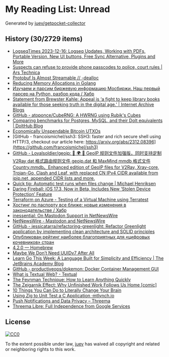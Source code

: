 # My Reading List: Unread

Generated by [juev/getpocket-collector](https://github.com/juev/getpocket-collector)

## History (30/2729 items)

- [LogseqTimes 2023-12-16: Logseq Updates, Working with PDFs, Portable Version, New UI buttons, Free Sync Alternative, Plugins and More](https://www.logseqtimes.com/logseqtimes-2023-12-16-logseq-updates/)
- [Suspects can refuse to provide phone passcodes to police, court rules | Ars Technica](https://arstechnica.com/tech-policy/2023/12/suspects-can-refuse-to-provide-phone-passcodes-to-police-court-rules/)
- [Protobuf Is Almost Streamable // -dealloc](https://belkadan.com/blog/2023/12/Protobuf-Is-Almost-Streamable/)
- [Reducing Memory Allocations in Golang](https://chris124567.github.io/2021-06-21-go-performance/)
- [Изучаем и парсим биржевую информацию Мосбиржи. Наш первый парсер на Python, разбор кода / Хабр](https://habr.com/ru/articles/781006/)
- [Statement from Brewster Kahle: Appeal is ‘a fight to keep library books available for those seeking truth in the digital age.’ | Internet Archive Blogs](https://blog.archive.org/2023/12/15/brewster-kahle-appeal-statement/)
- [GitHub - atoponce/CubeRNG: A HWRNG using Rubik's Cubes](https://github.com/atoponce/CubeRNG)
- [Comparing benchmarks for Postgres, MySQL, and their Dolt equivalents | DoltHub Blog](https://www.dolthub.com/blog/2023-12-15-benchmarking-postgres-mysql-dolt/)
- [Economically Unspendable Bitcoin UTXOs](https://blog.lopp.net/economically-unspendable-bitcoin-utxos/)
- [GitHub - francoismichel/ssh3: SSH3: faster and rich secure shell using HTTP/3, checkout our article here: https://arxiv.org/abs/2312.08396](https://github.com/francoismichel/ssh3)
- [GitHub - Loyalsoldier/geoip: 🌚 🌍 🌝 GeoIP 规则文件加强版，同时支持定制 V2Ray dat 格式路由规则文件 geoip.dat 和 MaxMind mmdb 格式文件 Country.mmdb。Enhanced edition of GeoIP files for V2Ray, Xray-core, Trojan-Go, Clash and Leaf, with replaced CN IPv4 CIDR available from ipip.net, appended CIDR lists and more.](https://github.com/Loyalsoldier/geoip)
- [Quick tip: Automatic test runs when files change | Michael Henriksen](https://michenriksen.com/posts/automatically-run-go-test-on-file-changes/)
- [Daring Fireball: iOS 17.3, Now in Beta, Includes New ‘Stolen Device Protection’ Feature](https://daringfireball.net/2023/12/ios_17-3_stolen_device_protection)
- [Terraform on Azure - Testing of a Virtual Machine using Terratest](https://www.patrickkoch.dev/posts/post_33/)
- [Хостинг по паспорту все ближе: новые изменения в законодательстве / Хабр](https://habr.com/ru/articles/781196/)
- [inessential: On Mastodon Support in NetNewsWire](https://inessential.com/2023/12/17/on_mastodon_support_in_netnewswire)
- [NetNewsWire - Mastodon and NetNewsWire](https://netnewswire.blog/2023/12/17/mastodon-and-netnewswire.html)
- [GitHub - jessicatarra/refactoring-greenlight: Refactor Greenlight application by implementing clean architecture and SOLID principles](https://github.com/jessicatarra/refactoring-greenlight)
- [Опубликован рейтинг наиболее благоприятных для «цифровых кочевников» стран](https://roskomsvoboda.org/post/best-country-for-dig-nomads/)
- [4.2.0 — Homebrew](https://brew.sh/2023/12/18/homebrew-4.2.0/)
- [Maybe We Don’t Need UUIDv7 After All](https://lu.sagebl.eu/notes/maybe-we-dont-need-uuidv7/)
- [Learn Go This Week: A Language Built for Simplicity and Efficiency | The JetBrains Academy Blog](https://blog.jetbrains.com/education/2023/12/18/learn-go-community-course/)
- [GitHub - productiveops/dokemon: Docker Container Management GUI](https://github.com/productiveops/dokemon)
- [What is Textual Web? - Textual](https://textual.textualize.io/blog/2023/09/06/what-is-textual-web/)
- [The Feynman Technique: How to Learn Anything Quickly](https://todoist.com/ru/inspiration/feynman-technique)
- [The Zeigarnik Effect: Why Unfinished Work Follows Us Home [comic]](https://todoist.com/ru/inspiration/zeigarnik-effect-comic)
- [10 Things You Can Do to Literally Change Your Brain](https://todoist.com/ru/inspiration/change-your-brain)
- [Using Zig to Unit Test a C Application ·mtlynch.io](https://mtlynch.io/notes/zig-unit-test-c/)
- [Push Notifications and Data Privacy – Threema](https://threema.ch/en/blog/posts/push-notifications-and-data-privacy)
- [Threema Libre: Full Independence from Google Services](https://threema.ch/en/blog/posts/threema-libre)

## License

[![CC0](https://mirrors.creativecommons.org/presskit/buttons/88x31/svg/cc-zero.svg)](https://creativecommons.org/publicdomain/zero/1.0/)

To the extent possible under law, [juev](https://github.com/juev) has waived all copyright and related or neighboring rights to this work.
